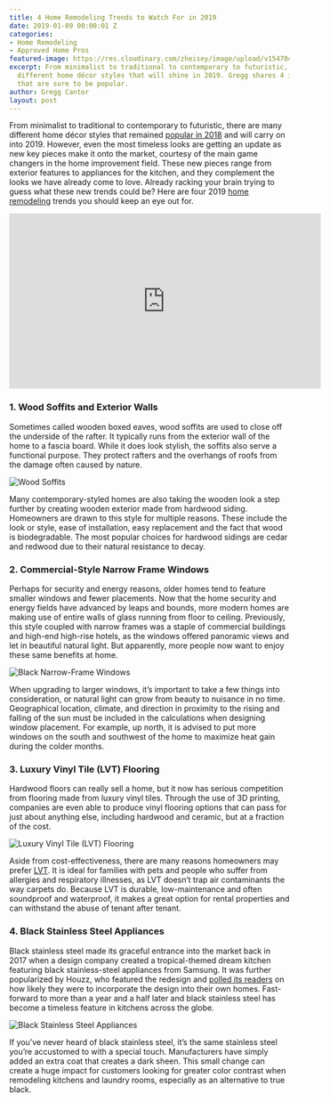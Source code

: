 ```yaml
---
title: 4 Home Remodeling Trends to Watch For in 2019
date: 2019-01-09 00:00:01 Z
categories:
- Home Remodeling
- Approved Home Pros
featured-image: https://res.cloudinary.com/zheisey/image/upload/v1547049248/murray-lampert/misc/ahp-home-remodeling-trends-2019.png
excerpt: From minimalist to traditional to contemporary to futuristic, there are many
  different home décor styles that will shine in 2019. Gregg shares 4 in particular
  that are sure to be popular.
author: Gregg Cantor
layout: post
---
```


From minimalist to traditional to contemporary to futuristic, there are many different home décor styles that remained [popular in 2018](/2018-home-remodeling-trends/) and will carry on into 2019. However, even the most timeless looks are getting an update as new key pieces make it onto the market, courtesy of the main game changers in the home improvement field. These new pieces range from exterior features to appliances for the kitchen, and they complement the looks we have already come to love. Already racking your brain trying to guess what these new trends could be? Here are four 2019 [home remodeling](/) trends you should keep an eye out for.

<div class="flex-video">
  <iframe width="560" height="315" src="https://www.youtube.com/embed/KaSK9W0z9no?rel=0&amp;showinfo=0" frameborder="0" allow="autoplay; encrypted-media" allowfullscreen></iframe>
</div>

### 1. Wood Soffits and Exterior Walls

Sometimes called wooden boxed eaves, wood soffits are used to close off the underside of the rafter. It typically runs from the exterior wall of the home to a fascia board. While it does look stylish, the soffits also serve a functional purpose. They protect rafters and the overhangs of roofs from the damage often caused by nature.

![Wood Soffits](/uploads/under-roof.jpg)

Many contemporary-styled homes are also taking the wooden look a step further by creating wooden exterior made from hardwood siding. Homeowners are drawn to this style for multiple reasons. These include the look or style, ease of installation, easy replacement and the fact that wood is biodegradable. The most popular choices for hardwood sidings are cedar and redwood due to their natural resistance to decay.

### 2. Commercial-Style Narrow Frame Windows

Perhaps for security and energy reasons, older homes tend to feature smaller windows and fewer placements. Now that the home security and energy fields have advanced by leaps and bounds, more modern homes are making use of entire walls of glass running from floor to ceiling. Previously, this style coupled with narrow frames was a staple of commercial buildings and high-end high-rise hotels, as the windows offered panoramic views and let in beautiful natural light. But apparently, more people now want to enjoy these same benefits at home.

![Black Narrow-Frame Windows](https://www.inesrisi.com/images/cb6e6d261710dcd3b2cb76edad5ee490.jpg)

When upgrading to larger windows, it’s important to take a few things into consideration, or natural light can grow from beauty to nuisance in no time. Geographical location, climate, and direction in proximity to the rising and falling of the sun must be included in the calculations when designing window placement. For example, up north, it is advised to put more windows on the south and southwest of the home to maximize heat gain during the colder months.

### 3. Luxury Vinyl Tile (LVT) Flooring

Hardwood floors can really sell a home, but it now has serious competition from flooring made from luxury vinyl tiles. Through the use of 3D printing, companies are even able to produce vinyl flooring options that can pass for just about anything else, including hardwood and ceramic, but at a fraction of the cost.

![Luxury Vinyl Tile (LVT) Flooring](https://www.armstrongflooring.com/content/dam/armstrongflooring/residential/images/installation/luxury-vinyl-installation-intro.jpg)

Aside from cost-effectiveness, there are many reasons homeowners may prefer [LVT](https://www.carpetcaptain.com/luxury-vinyl-guide/). It is ideal for families with pets and people who suffer from allergies and respiratory illnesses, as LVT doesn’t trap air contaminants the way carpets do. Because LVT is durable, low-maintenance and often soundproof and waterproof, it makes a great option for rental properties and can withstand the abuse of tenant after tenant.

### 4. Black Stainless Steel Appliances

Black stainless steel made its graceful entrance into the market back in 2017 when a design company created a tropical-themed dream kitchen featuring black stainless-steel appliances from Samsung. It was further popularized by Houzz, who featured the redesign and [polled its readers](https://www.houzz.com/discussions/4633662/poll-black-stainless-steel-appliances-yes-or-no) on how likely they were to incorporate the design into their own homes. Fast-forward to more than a year and a half later and black stainless steel has become a timeless feature in kitchens across the globe.

![Black Stainless Steel Appliances](https://www.abcwarehouse.com/Content/Images/uploaded/BlackStainlessSteelGroup.jpg)

If you’ve never heard of black stainless steel, it’s the same stainless steel you’re accustomed to with a special touch. Manufacturers have simply added an extra coat that creates a dark sheen. This small change can create a huge impact for customers looking for greater color contrast when remodeling kitchens and laundry rooms, especially as an alternative to true black.
